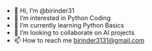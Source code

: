 - 👋 Hi, I’m @birinder31
- 👀 I’m interested in Python Coding
- 🌱 I’m currently learning Python Basics
- 💞️ I’m looking to collaborate on AI projects 
- 📫 How to reach me birinder3131@gmail.com

<!---
birinder31/birinder31 is a ✨ special ✨ repository because its `README.md` (this file) appears on your GitHub profile.
You can click the Preview link to take a look at your changes.
--->
